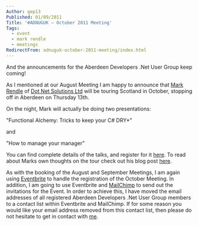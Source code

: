 ```yaml
---
Author: gep13
Published: 01/09/2011
Title: '#ADNUGUK – October 2011 Meeting'
Tags:
  - event
  - mark rendle
  - meetings
RedirectFrom: adnuguk-october-2011-meeting/index.html
---
```


And the announcements for the Aberdeen Developers .Net User Group keep coming!

As I mentioned at our August Meeting I am happy to announce that [Mark Rendle](https://twitter.com/markrendle) of [Dot Net Solutions Ltd](https://www.dotnetsolutions.co.uk/) will be touring Scotland in October, stopping off in Aberdeen on Thursday 13th.

On the night, Mark will actually be doing two presentations:

"Functional Alchemy: Tricks to keep your C# DRY*"

and

"How to manage your manager"

You can find complete details of the talks, and register for it [here](https://adnuguk-oct2011.eventbrite.com/). To read about Marks own thoughts on the tour check out his blog post [here](https://blog.markrendle.net/2011/08/30/on-tour/).

As with the booking of the August and September Meetings, I am again using [Eventbrite](https://www.eventbrite.com/) to handle the registration of the October Meeting. In addition, I am going to use Eventbrite and [MailChimp](https://www.mailchimp.com) to send out the invitations for the Event. In order to achieve this, I have moved the email addresses of all registered Aberdeen Developers .Net User Group members to a contact list within Eventbrite and MailChimp. If for some reason you would like your email address removed from this contact list, then please do not hesitate to get in contact with [me](https://twitter.com/gep13).
